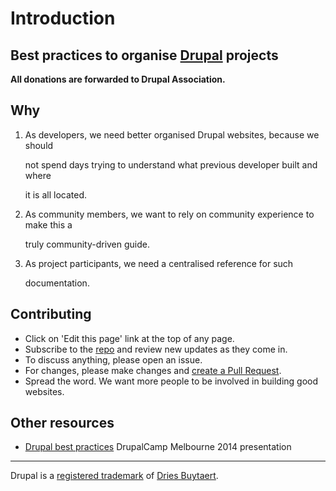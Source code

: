 # Introduction

## Best practices to organise [Drupal](https://www.drupal.org/) projects

**All donations are forwarded to Drupal Association.**

## Why

1. As developers, we need better organised Drupal websites, because we should

   not spend days trying to understand what previous developer built and where

   it is all located.

2. As community members, we want to rely on community experience to make this a

   truly community-driven guide.

3. As project participants, we need a centralised reference for such

   documentation.

## Contributing

* Click on 'Edit this page' link at the top of any page.
* Subscribe to the [repo](https://github.com/drevops/drupal-organised) and review new updates as they come in.
* To discuss anything, please open an issue.
* For changes, please make changes and [create a Pull Request](https://github.com/drevops/drupal-organised/compare).
* Spread the word. We want more people to be involved in building good websites.

## Other resources

* [Drupal best practices](http://goo.gl/TBi6xI) DrupalCamp Melbourne 2014 presentation

-------------------------------------------------------------------------------------------------------------------------------------------------------------------------

Drupal is a [registered trademark](http://drupal.com/trademark) of [Dries Buytaert](http://buytaert.net/).

